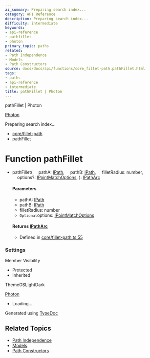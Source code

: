 ```yaml
---
ai_summary: Preparing search index...
category: API Reference
description: Preparing search index...
difficulty: intermediate
keywords:
- api-reference
- pathfillet
- photon
primary_topic: paths
related:
- Path Independence
- Models
- Path Constructors
source: docs/docs/api/functions/core_fillet-path.pathFillet.html
tags:
- paths
- api-reference
- intermediate
title: pathFillet | Photon
---
```

pathFillet | Photon

[Photon](../index.md)




Preparing search index...

* [core/fillet-path](../modules/core_fillet-path.md)
* pathFillet

# Function pathFillet

* pathFillet(
      pathA: [IPath](../interfaces/core_schema.IPath.md),
      pathB: [IPath](../interfaces/core_schema.IPath.md),
      filletRadius: number,
      options?: [IPointMatchOptions](../interfaces/core_maker.IPointMatchOptions.md),
  ): [IPathArc](../interfaces/core_schema.IPathArc.md)

  #### Parameters

  + pathA: [IPath](../interfaces/core_schema.IPath.md)
  + pathB: [IPath](../interfaces/core_schema.IPath.md)
  + filletRadius: number
  + `Optional`options: [IPointMatchOptions](../interfaces/core_maker.IPointMatchOptions.md)

  #### Returns [IPathArc](../interfaces/core_schema.IPathArc.md)

  + Defined in [core/fillet-path.ts:55](https://github.com/mwhite454/photon/blob/main/packages/photon/src/core/fillet-path.ts#L55)

### Settings

Member Visibility

* Protected
* Inherited

ThemeOSLightDark

[Photon](../index.md)

* Loading...

Generated using [TypeDoc](https://typedoc.org/)

## Related Topics

- [Path Independence](../index.md)
- [Models](../index.md)
- [Path Constructors](../index.md)
